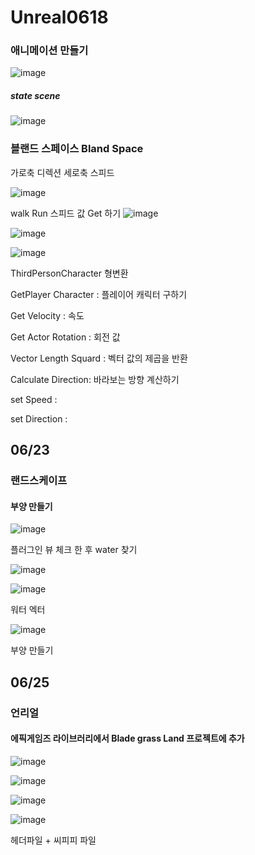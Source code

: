 # Unreal0618

### 애니메이션 만들기

![image](https://user-images.githubusercontent.com/80494367/122491338-c2c1a900-d01e-11eb-9f1b-678203cc2d7f.png)


##### state scene



![image](https://user-images.githubusercontent.com/80494367/122491993-f5b86c80-d01f-11eb-91d8-5c96313fc22b.png)

### 블랜드 스페이스 Bland Space

가로축  디렉션
세로축  스피드


![image](https://user-images.githubusercontent.com/80494367/122492803-6ca23500-d021-11eb-8f99-d62378e5d138.png)

walk Run 스피드 값  Get 하기
![image](https://user-images.githubusercontent.com/80494367/122495506-20f18a80-d025-11eb-879b-69ec9012046d.png)

![image](https://user-images.githubusercontent.com/80494367/122495527-28189880-d025-11eb-9f92-56ef270985e6.png)


![image](https://user-images.githubusercontent.com/80494367/122493653-0a4a3400-d023-11eb-88e4-d02f9f7bc15c.png)



ThirdPersonCharacter 형변환

GetPlayer Character : 플레이어 캐릭터 구하기

Get Velocity  : 속도

Get Actor Rotation : 회전 값

Vector Length Squard  :  벡터 값의 제곱을 반환

Calculate Direction:  바라보는 방향  계산하기

set Speed : 

set Direction :





## 06/23

### 랜드스케이프
#### 부양 만들기


![image](https://user-images.githubusercontent.com/80494367/123016686-26284e00-d406-11eb-84c4-1c18c54da52d.png)

플러그인 뷰 체크 한 후  water 찾기


![image](https://user-images.githubusercontent.com/80494367/123016817-5ec82780-d406-11eb-8b69-de194cc2d30e.png)


![image](https://user-images.githubusercontent.com/80494367/123017516-b5823100-d407-11eb-8d9a-54455a9ed274.png)

워터 엑터


![image](https://user-images.githubusercontent.com/80494367/123024739-81613d00-d414-11eb-8e7a-466d9e78fb1e.png)

부양 만들기



## 06/25

### 언리얼  

#### 에픽게임즈 라이브러리에서  Blade grass Land 프로젝트에 추가

![image](https://user-images.githubusercontent.com/80494367/123350902-ecd31800-d596-11eb-8904-472136b7d059.png)

![image](https://user-images.githubusercontent.com/80494367/123363542-b94fb800-d5ad-11eb-8917-00f25e69084a.png)


![image](https://user-images.githubusercontent.com/80494367/123363507-a9d06f00-d5ad-11eb-89c7-b6a2af50bbba.png)

![image](https://user-images.githubusercontent.com/80494367/123363483-9c1ae980-d5ad-11eb-9402-2734b0fb5530.png)


헤더파일 + 씨피피 파일


